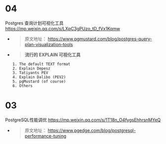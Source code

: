 
# 04

Postgres 查询计划可视化工具 https://mp.weixin.qq.com/s/LXpC3gPUzo_tD_fVx1Kqmw
- > 原文地址： https://www.pgmustard.com/blog/postgres-query-plan-visualization-tools
- > **流行的 EXPLAIN 可视化工具**
  ```console
  1. The default TEXT format
  2. Explain Depesz
  3. Tatiyants PEV
  4. Explain Dalibo (PEV2)
  5. pgMustard (of course)
  6. Others
  ```

# 03

PostgreSQL性能调优 https://mp.weixin.qq.com/s/1T18n_O4fygsEhhrsnMYeQ
- > 原文地址： https://www.pgedge.com/blog/postgresql-performance-tuning
